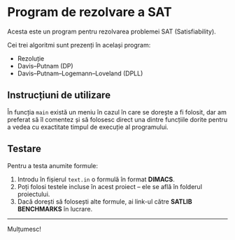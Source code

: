 # Program de rezolvare a SAT

Acesta este un program pentru rezolvarea problemei SAT (Satisfiability).

Cei trei algoritmi sunt prezenți în același program:

- Rezoluție
- Davis–Putnam (DP)
- Davis–Putnam–Logemann–Loveland (DPLL)

## Instrucțiuni de utilizare

În funcția `main` există un meniu în cazul în care se dorește a fi folosit, dar am preferat să îl comentez și să folosesc direct una dintre funcțiile dorite pentru a vedea cu exactitate timpul de execuție al programului.

## Testare

Pentru a testa anumite formule:

1. Introdu în fișierul `text.in` o formulă în format **DIMACS**.
2. Poți folosi testele incluse în acest proiect – ele se află în folderul proiectului.
3. Dacă dorești să folosești alte formule, ai link-ul către **SATLIB BENCHMARKS** în lucrare.

---

Mulțumesc!
